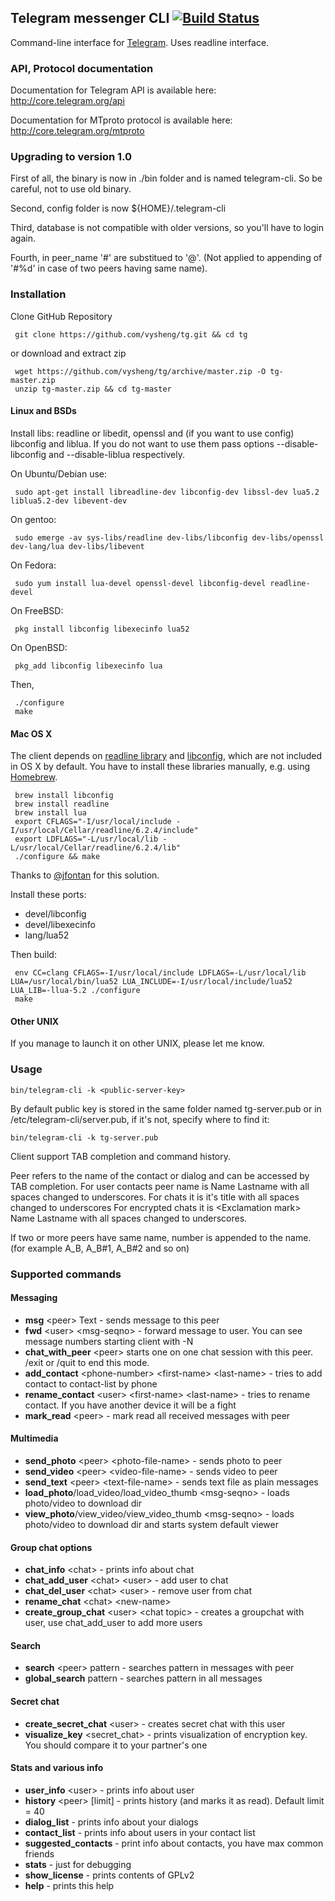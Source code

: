 ## Telegram messenger CLI [![Build Status](https://travis-ci.org/vysheng/tg.png)](https://travis-ci.org/vysheng/tg)

Command-line interface for [Telegram](http://telegram.org). Uses readline interface.

### API, Protocol documentation

Documentation for Telegram API is available here: http://core.telegram.org/api

Documentation for MTproto protocol is available here: http://core.telegram.org/mtproto

### Upgrading to version 1.0

First of all, the binary is now in ./bin folder and is named telegram-cli. So be careful, not to use old binary.

Second, config folder is now ${HOME}/.telegram-cli

Third, database is not compatible with older versions, so you'll have to login again.

Fourth, in peer_name '#' are substitued to '@'. (Not applied to appending of '#%d' in case of two peers having same name).

### Installation

Clone GitHub Repository

     git clone https://github.com/vysheng/tg.git && cd tg

or download and extract zip

     wget https://github.com/vysheng/tg/archive/master.zip -O tg-master.zip
     unzip tg-master.zip && cd tg-master

#### Linux and BSDs

Install libs: readline or libedit, openssl and (if you want to use config) libconfig and liblua.
If you do not want to use them pass options --disable-libconfig and --disable-liblua respectively.

On Ubuntu/Debian use: 

     sudo apt-get install libreadline-dev libconfig-dev libssl-dev lua5.2 liblua5.2-dev libevent-dev

On gentoo:

     sudo emerge -av sys-libs/readline dev-libs/libconfig dev-libs/openssl dev-lang/lua dev-libs/libevent

On Fedora:

     sudo yum install lua-devel openssl-devel libconfig-devel readline-devel

On FreeBSD:

     pkg install libconfig libexecinfo lua52

On OpenBSD:

     pkg_add libconfig libexecinfo lua

Then,

     ./configure
     make

#### Mac OS X

The client depends on [readline library](http://cnswww.cns.cwru.edu/php/chet/readline/rltop.html) and [libconfig](http://www.hyperrealm.com/libconfig/), which are not included in OS X by default. You have to install these libraries manually, e.g. using [Homebrew](http://brew.sh/).

     brew install libconfig
     brew install readline
     brew install lua
     export CFLAGS="-I/usr/local/include -I/usr/local/Cellar/readline/6.2.4/include"
     export LDFLAGS="-L/usr/local/lib -L/usr/local/Cellar/readline/6.2.4/lib"
     ./configure && make

Thanks to [@jfontan](https://github.com/vysheng/tg/issues/3#issuecomment-28293731) for this solution.


Install these ports:

* devel/libconfig
* devel/libexecinfo
* lang/lua52

Then build:

     env CC=clang CFLAGS=-I/usr/local/include LDFLAGS=-L/usr/local/lib LUA=/usr/local/bin/lua52 LUA_INCLUDE=-I/usr/local/include/lua52 LUA_LIB=-llua-5.2 ./configure
     make

#### Other UNIX

If you manage to launch it on other UNIX, please let me know.

### Usage

    bin/telegram-cli -k <public-server-key>
    
By default public key is stored in the same folder named tg-server.pub or in /etc/telegram-cli/server.pub, if it's not, specify where to find it:

    bin/telegram-cli -k tg-server.pub

Client support TAB completion and command history.

Peer refers to the name of the contact or dialog and can be accessed by TAB completion.
For user contacts peer name is Name <underscore> Lastname with all spaces changed to underscores.
For chats it is it's title with all spaces changed to underscores
For encrypted chats it is <Exсlamation mark> <underscore> Name <underscore> Lastname with all spaces changed to underscores. 

If two or more peers have same name, <sharp>number is appended to the name. (for example A_B, A_B#1, A_B#2 and so on)
  
### Supported commands

#### Messaging

* **msg** \<peer\> Text - sends message to this peer
* **fwd** \<user\> \<msg-seqno\> - forward message to user. You can see message numbers starting client with -N
* **chat_with_peer** \<peer\> starts one on one chat session with this peer. /exit or /quit to end this mode.
* **add_contact** \<phone-number\> \<first-name\> \<last-name\> - tries to add contact to contact-list by phone
* **rename_contact** \<user\> \<first-name\> \<last-name\> - tries to rename contact. If you have another device it will be a fight
* **mark_read** \<peer\> - mark read all received messages with peer

#### Multimedia

* **send_photo** \<peer\> \<photo-file-name\> - sends photo to peer
* **send_video** \<peer\> \<video-file-name\> - sends video to peer
* **send_text** \<peer\> \<text-file-name> - sends text file as plain messages
* **load_photo**/load_video/load_video_thumb \<msg-seqno\> - loads photo/video to download dir
* **view_photo**/view_video/view_video_thumb \<msg-seqno\> - loads photo/video to download dir and starts system default viewer

#### Group chat options

* **chat_info** \<chat\> - prints info about chat
* **chat_add_user** \<chat\> \<user\> - add user to chat
* **chat_del_user** \<chat\> \<user\> - remove user from chat
* **rename_chat** \<chat\> \<new-name\>
* **create_group_chat** \<user\> \<chat topic\> - creates a groupchat with user, use chat_add_user to add more users

#### Search

* **search** \<peer\> pattern - searches pattern in messages with peer
* **global_search** pattern - searches pattern in all messages

#### Secret chat

* **create_secret_chat** \<user\> - creates secret chat with this user
* **visualize_key** \<secret_chat\> - prints visualization of encryption key. You should compare it to your partner's one

#### Stats and various info

* **user_info** \<user\> - prints info about user
* **history** \<peer\> [limit] - prints history (and marks it as read). Default limit = 40
* **dialog_list** - prints info about your dialogs
* **contact_list** - prints info about users in your contact list
* **suggested_contacts** - print info about contacts, you have max common friends
* **stats** - just for debugging
* **show_license** - prints contents of GPLv2
* **help** - prints this help
